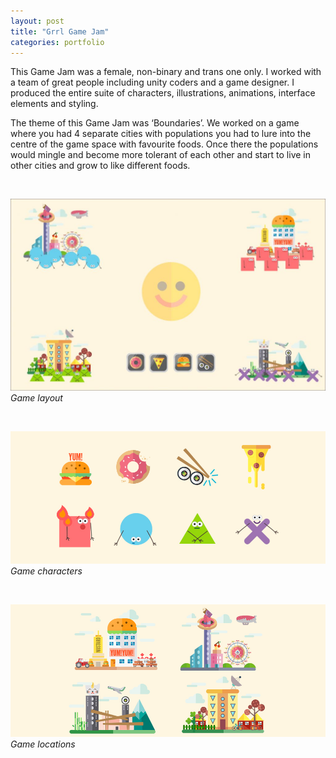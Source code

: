 ```yaml
---
layout: post
title: "Grrl Game Jam"
categories: portfolio
---
```


This Game Jam was a female, non-binary and trans one only. I worked with a team of great people including unity coders and a game designer. I produced the entire suite of characters, illustrations, animations, interface elements and styling.

The theme of this Game Jam was ‘Boundaries’. We worked on a game where you had 4 separate cities with populations you had to lure into the centre of the game space with favourite foods. Once there the populations would mingle and become more tolerant of each other and start to live in other cities and grow to like different foods.

<br />

![Game layout](https://github.com/Erioldoesdesign/erioldoesdesign.github.io/blob/master/images/Nomittyville-1024x623.jpeg?raw=true "Game layout")
*Game layout*

<br />

![Game characters](https://github.com/Erioldoesdesign/erioldoesdesign.github.io/blob/master/images/xx-game-jam-1.jpeg?raw=true "Game characters")
*Game characters*


<br />

![Game locations](https://github.com/Erioldoesdesign/erioldoesdesign.github.io/blob/master/images/xx-game-jam-2.jpeg?raw=true "Game locations")
*Game locations*
